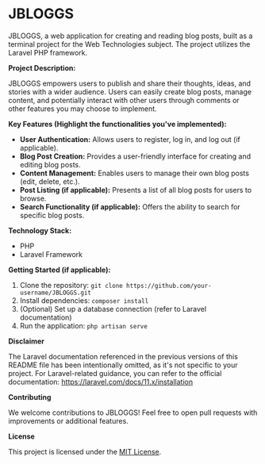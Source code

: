 # JBLOGGS
JBLOGGS, a web application for creating and reading blog posts, built as a terminal project for the Web Technologies subject. The project utilizes the Laravel PHP framework.

**Project Description:**

JBLOGGS empowers users to publish and share their thoughts, ideas, and stories with a wider audience. Users can easily create blog posts, manage content, and potentially interact with other users through comments or other features you may choose to implement.

**Key Features (Highlight the functionalities you've implemented):**

* **User Authentication:** Allows users to register, log in, and log out (if applicable).
* **Blog Post Creation:** Provides a user-friendly interface for creating and editing blog posts. 
* **Content Management:** Enables users to manage their own blog posts (edit, delete, etc.).
* **Post Listing (if applicable):** Presents a list of all blog posts for users to browse.
* **Search Functionality (if applicable):** Offers the ability to search for specific blog posts.

**Technology Stack:**

* PHP
* Laravel Framework

**Getting Started (if applicable):**

1. Clone the repository: `git clone https://github.com/your-username/JBLOGGS.git`
2. Install dependencies: `composer install`
3. (Optional) Set up a database connection (refer to Laravel documentation)
4. Run the application: `php artisan serve`

**Disclaimer**

The Laravel documentation referenced in the previous versions of this README file has been intentionally omitted, as it's not specific to your project. For Laravel-related guidance, you can refer to the official documentation: https://laravel.com/docs/11.x/installation

**Contributing**

We welcome contributions to JBLOGGS! Feel free to open pull requests with improvements or additional features.

**License**

This project is licensed under the [MIT License](https://opensource.org/licenses/MIT).
